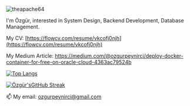 <p align="left"><img src="https://komarev.com/ghpvc/?username=zahkklm&label=Profile%20views&color=0e75b6&style=flat"
                     alt="theapache64"/></p>

I'm Özgür, interested in System Design, Backend Development, Database Management.

My CV: [https://flowcv.com/resume/vkcofj0njh](https://flowcv.com/resume/vkcofj0njh)

My Medium Article: https://medium.com/@ozgurpeynirci/deploy-docker-container-for-free-on-oracle-cloud-4363ac79524b

[![Top Langs](https://github-readme-stats.vercel.app/api/top-langs/?username=zahkklm)](https://github.com/anuraghazra/github-readme-stats)

[![Özgür'sGitHub Streak](https://streak-stats.demolab.com/?user=zahkklm)](https://git.io/streak-stats)

📫 My email: ozgurpeynirci@gmail.com

<!---
Zahkklm/Zahkklm is a ✨ special ✨ repository because its `README.md` (this file) appears on your GitHub profile.
You can click the Preview link to take a look at your changes.
--->
